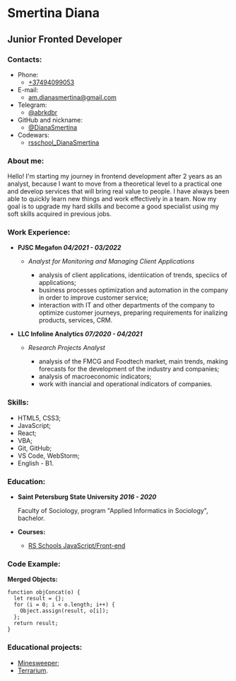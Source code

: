# Smertina Diana

## Junior Fronted Developer

### Contacts:
* Phone:
    - [+37494099053](tel:+37494099053)
* E-mail:
    - [am.dianasmertina@gmail.com](mailto:am.dianasmertina@gmail.com)
* Telegram:
    - [@abrkdbr](https://tele.click/abrkdbr)
* GitHub and nickname:
    - [@DianaSmertina](https://github.com/DianaSmertina)
* Codewars:
    - [rsschool_DianaSmertina](https://www.codewars.com/users/_Di_)


### About me:
Hello! I'm starting my journey in frontend development after 2 years as an analyst, because I want to move from a theoretical level to a practical one and develop services that will bring real value to people. I have always been able to quickly learn new things and work effectively in a team. Now my goal is to upgrade my hard skills and become a good specialist using my soft skills acquired in previous jobs.

### Work Experience:
* **PJSC Megafon *04/2021 - 03/2022***

    + *Analyst for Monitoring and Managing Client Applications*

        - analysis of client applications, identiication of trends, speciics of applications;
        - business processes optimization and automation in the company in order to improve customer service;
        - interaction with IT and other departments of the company to optimize customer journeys, preparing requirements for inalizing products, services, CRM.
* **LLC Infoline Analytics *07/2020 - 04/2021***

    + *Research Projects Analyst*

        - analysis of the FMCG and Foodtech market, main trends, making forecasts for the development of the industry and companies;
        - analysis of macroeconomic indicators;
        - work with inancial and operational indicators of companies.

### Skills:
* HTML5, CSS3;
* JavaScript;
* React;
* VBA;
* Git, GitHub;
* VS Code, WebStorm;
* English - B1.

### Education:
* **Saint Petersburg State University *2016 - 2020***

    Faculty of Sociology, program "Applied Informatics in Sociology", bachelor.

* **Courses:**
    - [RS Schools JavaScript/Front-end](https://wearecommunity.io/events/js-intro-rss-2022q3)

### Code Example:
**Merged Objects:**
```
function objConcat(o) {
  let result = {};
  for (i = 0; i < o.length; i++) {
    Object.assign(result, o[i]);
  };
  return result;
}
```

### Educational projects:
* [Minesweeper](https://github.com/DianaSmertina/Minesweeper);
* [Terrarium](https://github.com/DianaSmertina/Terrarium).

